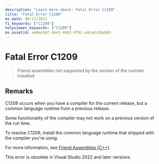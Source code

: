 ```yaml
---
description: "Learn more about: Fatal Error C1209"
title: "Fatal Error C1209"
ms.date: 08/17/2022
f1_keywords: ["C1209"]
helpviewer_keywords: ["C1209"]
ms.assetid: aa9ee10f-abe3-4683-9792-adca4cbbabb5
---
```

# Fatal Error C1209

> Friend assemblies not supported by the version of the runtime installed

## Remarks

C1208 occurs when you have a compiler for the current release, but a common language runtime from a previous release.

Some functionality of the compiler may not work on a previous version of the run time.

To resolve C1209, install the common language runtime that shipped with the compiler you're using.

For more information, see [Friend Assemblies (C++)](../../dotnet/friend-assemblies-cpp.md).

This error is obsolete in Visual Studio 2022 and later versions.
